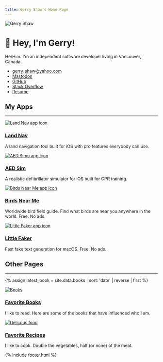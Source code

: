 ```yaml
---
title: Gerry Shaw's Home Page
---
```


<img class="profile-pic" src="gerry.jpg" alt="Gerry Shaw">

<hgroup>
  <h1>👋 Hey, I'm Gerry!</h1>
  <p>
    He/Him. I'm an independent software developer living in Vancouver, Canada.
  </p>
</hgroup>

- [gerry_shaw@yahoo.com](mailto:gerry_shaw@yahoo.com)
- <a rel="me" href="https://mas.to/@gshaw">Mastodon</a>
- [GitHub](https://github.com/gshaw)
- [Stack Overflow](https://stackoverflow.com/users/265940/gerry-shaw)
- [Resume](/resume)

## My Apps

---

<div class="app-card">
  <a href="https://landnav.app/">
    <img src="/landnav/icon.png" alt="Land Nav app icon">
  </a>
  <hgroup>
    <h3><a href="https://landnav.app/">Land Nav</a></h3>
    <p>
      A land navigation tool built for iOS with pro features everybody can use.
    </p>
  </hgroup>
</div>

<div class="app-card">
  <a href="https://aedsim.com">
    <img src="/aedsim/icon.png" alt="AED Simu app icon">
  </a>
  <hgroup>
    <h3><a href="https://aedsim.com">AED Sim</a></h3>
    <p>
      A realistic defibrillator simulator for iOS built for CPR training.
    </p>
  </hgroup>
</div>
<div class="app-card">
  <a href="https://birdsnearme.com">
    <img src="/birdsnearme/icon.jpg" alt="Birds Near Me app icon">
  </a>
  <hgroup>
    <h3><a href="https://birdsnearme.com">Birds Near Me</a></h3>
    <p>
      Worldwide bird field guide. Find what birds are near you anywhere in the world. Free. No ads.
    </p>
  </hgroup>
</div>

<div class="app-card">
  <a href="/littlefaker/">
    <img src="/littlefaker/icon.png" alt="Little Faker app icon">
  </a>
  <hgroup>
    <h3><a href="/littlefaker/">Little Faker</a></h3>
    <p>
      Fast fake text generation for macOS. Free. No ads.
    </p>
  </hgroup>
</div>

## Other Pages

---

{% assign latest_book = site.data.books | sort: 'date' | reverse | first %}

<div class="app-card">
  <a href="/books/">
    <img src="/books/{{latest_book.id}}.jpg" alt="Books">
  </a>
  <hgroup>
    <h3><a href="/books/">Favorite Books</a></h3>
    <p>
      I like to read. Here are some of the books that have influenced who I am.
    </p>
  </hgroup>
</div>

<div class="app-card">
  <a href="/recipes/">
    <img src="/recipes/thumb.jpg" alt="Delicous food">
  </a>
  <hgroup>
    <h3><a href="/recipes/">Favorite Recipes</a></h3>
    <p>
      I like to cook. Double the vegetables, half (or none) of the meat.
    </p>
  </hgroup>
</div>

{% include footer.html %}

